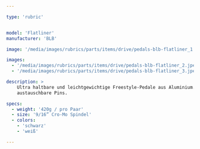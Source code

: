 ```yaml
---

type: 'rubric'


model: 'Flatliner'
manufacturer: 'BLB'

image: '/media/images/rubrics/parts/items/drive/pedals-blb-flatliner_1.jpeg'

images:
  - '/media/images/rubrics/parts/items/drive/pedals-blb-flatliner_2.jpeg'
  - '/media/images/rubrics/parts/items/drive/pedals-blb-flatliner_3.jpeg'

description: >
    Ultra haltbare und leichtgewichtige Freestyle-Pedale aus Aluminium. Versiegelte Lager, 
    austauschbare Pins.

specs:
  - weight: '420g / pro Paar'
  - size: '9/16” Cro-Mo Spindel'
  - colors:
    - 'schwarz'
    - 'weiß'

---
```

